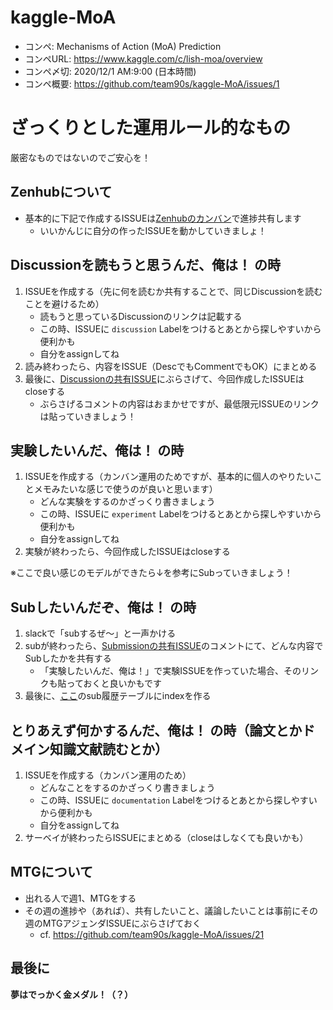 # kaggle-MoA

- コンペ: Mechanisms of Action (MoA) Prediction  
- コンペURL: https://www.kaggle.com/c/lish-moa/overview  
- コンペ〆切: 2020/12/1 AM:9:00 (日本時間)  
- コンペ概要: https://github.com/team90s/kaggle-MoA/issues/1

# ざっくりとした運用ルール的なもの
厳密なものではないのでご安心を！

## Zenhubについて
- 基本的に下記で作成するISSUEは[Zenhubのカンバン](https://github.com/team90s/kaggle-MoA/pulls#zenhub)で進捗共有します
    - いいかんじに自分の作ったISSUEを動かしていきましょ！

## Discussionを読もうと思うんだ、俺は！ の時
1. ISSUEを作成する（先に何を読むか共有することで、同じDiscussionを読むことを避けるため）
    - 読もうと思っているDiscussionのリンクは記載する
    - この時、ISSUEに `discussion` Labelをつけるとあとから探しやすいから便利かも
    - 自分をassignしてね
2. 読み終わったら、内容をISSUE（DescでもCommentでもOK）にまとめる
3. 最後に、[Discussionの共有ISSUE](https://github.com/team90s/kaggle-MoA/issues/7)にぶらさげて、今回作成したISSUEはcloseする
    - ぶらさげるコメントの内容はおまかせですが、最低限元ISSUEのリンクは貼っていきましょう！

## 実験したいんだ、俺は！ の時
1. ISSUEを作成する（カンバン運用のためですが、基本的に個人のやりたいことメモみたいな感じで使うのが良いと思います）
    - どんな実験をするのかざっくり書きましょう
    - この時、ISSUEに `experiment` Labelをつけるとあとから探しやすいから便利かも
    - 自分をassignしてね
2. 実験が終わったら、今回作成したISSUEはcloseする

※ここで良い感じのモデルができたら↓を参考にSubっていきましょう！

## Subしたいんだぞ、俺は！ の時
1. slackで「subするぜ〜」と一声かける
2. subが終わったら、[Submissionの共有ISSUE](https://github.com/team90s/kaggle-MoA/issues/6)のコメントにて、どんな内容でSubしたかを共有する
    - 「実験したいんだ、俺は！」で実験ISSUEを作っていた場合、そのリンクも貼っておくと良いかもです
3. 最後に、[ここ](https://github.com/team90s/kaggle-MoA/issues/6#issue-696270623)のsub履歴テーブルにindexを作る

## とりあえず何かするんだ、俺は！ の時（論文とかドメイン知識文献読むとか）
1. ISSUEを作成する（カンバン運用のため）
    - どんなことをするのかざっくり書きましょう
    - この時、ISSUEに `documentation` Labelをつけるとあとから探しやすいから便利かも
    - 自分をassignしてね
2. サーベイが終わったらISSUEにまとめる（closeはしなくても良いかも）

## MTGについて
- 出れる人で週1、MTGをする
- その週の進捗や（あれば）、共有したいこと、議論したいことは事前にその週のMTGアジェンダISSUEにぶらさげておく
    - cf. https://github.com/team90s/kaggle-MoA/issues/21

## 最後に
**夢はでっかく金メダル！（？）**
